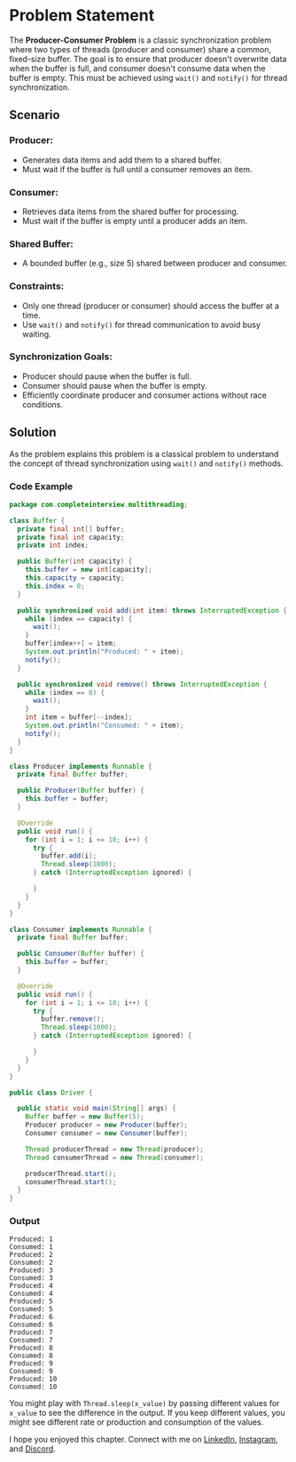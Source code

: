 # Problem Statement
The **Producer-Consumer Problem** is a classic synchronization problem where two types of threads (producer and consumer) share a common, fixed-size buffer. The goal is to ensure that producer doesn't overwrite data when the buffer is full, and consumer doesn't consume data when the buffer is empty. This must be achieved using `wait()` and `notify()` for thread synchronization.

## Scenario
### Producer:

- Generates data items and add them to a shared buffer.
- Must wait if the buffer is full until a consumer removes an item.

### Consumer:

- Retrieves data items from the shared buffer for processing.
- Must wait if the buffer is empty until a producer adds an item.

### Shared Buffer:

- A bounded buffer (e.g., size 5) shared between producer and consumer.

### Constraints:

- Only one thread (producer or consumer) should access the buffer at a time.
- Use `wait()` and `notify()` for thread communication to avoid busy waiting.

### Synchronization Goals:

- Producer should pause when the buffer is full.
- Consumer should pause when the buffer is empty.
- Efficiently coordinate producer and consumer actions without race conditions.

## Solution
As the problem explains this problem is a classical problem to understand the concept of thread synchronization using `wait()` and `notify()` methods.

### Code Example

```java
package com.completeinterview.multithreading;

class Buffer {
  private final int[] buffer;
  private final int capacity;
  private int index;

  public Buffer(int capacity) {
    this.buffer = new int[capacity];
    this.capacity = capacity;
    this.index = 0;
  }

  public synchronized void add(int item) throws InterruptedException {
    while (index == capacity) {
      wait();
    }
    buffer[index++] = item;
    System.out.println("Produced: " + item);
    notify();
  }

  public synchronized void remove() throws InterruptedException {
    while (index == 0) {
      wait();
    }
    int item = buffer[--index];
    System.out.println("Consumed: " + item);
    notify();
  }
}

class Producer implements Runnable {
  private final Buffer buffer;

  public Producer(Buffer buffer) {
    this.buffer = buffer;
  }

  @Override
  public void run() {
    for (int i = 1; i <= 10; i++) {
      try {
        buffer.add(i);
        Thread.sleep(1000);
      } catch (InterruptedException ignored) {

      }
    }
  }
}

class Consumer implements Runnable {
  private final Buffer buffer;

  public Consumer(Buffer buffer) {
    this.buffer = buffer;
  }

  @Override
  public void run() {
    for (int i = 1; i <= 10; i++) {
      try {
        buffer.remove();
        Thread.sleep(1000);
      } catch (InterruptedException ignored) {

      }
    }
  }
}

public class Driver {

  public static void main(String[] args) {
    Buffer buffer = new Buffer(5);
    Producer producer = new Producer(buffer);
    Consumer consumer = new Consumer(buffer);

    Thread producerThread = new Thread(producer);
    Thread consumerThread = new Thread(consumer);

    producerThread.start();
    consumerThread.start();
  }
}
```

### Output
```
Produced: 1
Consumed: 1
Produced: 2
Consumed: 2
Produced: 3
Consumed: 3
Produced: 4
Consumed: 4
Produced: 5
Consumed: 5
Produced: 6
Consumed: 6
Produced: 7
Consumed: 7
Produced: 8
Consumed: 8
Produced: 9
Consumed: 9
Produced: 10
Consumed: 10
```

You might play with `Thread.sleep(x_value)` by passing different values for `x_value` to see the difference in the output. If you keep different values, you might see different rate or production and consumption of the values.

I hope you enjoyed this chapter. Connect with me on [LinkedIn](https://www.linkedin.com/in/aakashverma1124/), [Instagram](https://www.instagram.com/aakashverma1102/), and [Discord](https://discord.gg/hgvaFFXvjM).